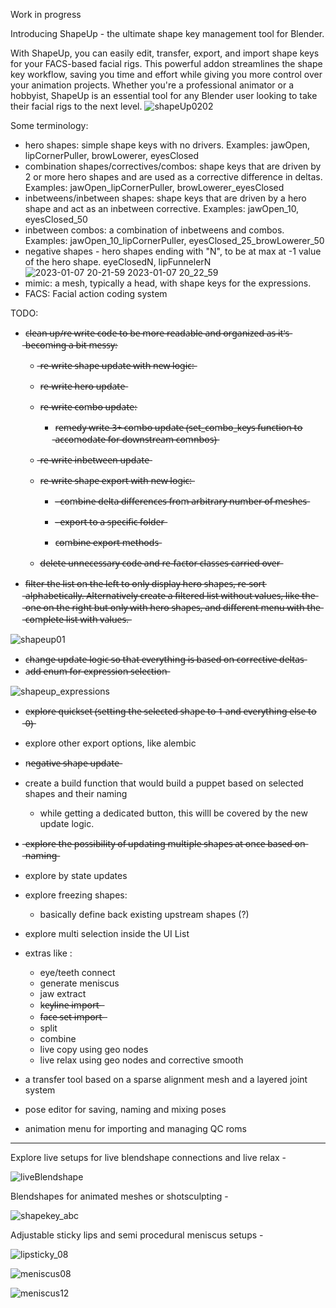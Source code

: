 
Work in progress

Introducing ShapeUp - the ultimate shape key management tool for Blender. 

With ShapeUp, you can easily edit, transfer, export, and import shape keys for your FACS-based facial rigs. This powerful addon streamlines the shape key workflow, saving you time and effort while giving you more control over your animation projects. Whether you're a professional animator or a hobbyist, ShapeUp is an essential tool for any Blender user looking to take their facial rigs to the next level.
![shapeUp0202](https://user-images.githubusercontent.com/78473045/213843979-d46a5128-f69c-4b7a-be20-881a0268fa92.gif)

Some terminology:
- hero shapes: simple shape keys with no drivers. Examples: jawOpen, lipCornerPuller, browLowerer, eyesClosed
- combination shapes/correctives/combos: shape keys that are driven by 2 or more hero shapes and are used as a corrective difference in deltas. Examples: jawOpen_lipCornerPuller, browLowerer_eyesClosed
- inbetweens/inbetween shapes: shape keys that are driven by a hero shape and act as an inbetween corrective. Examples: jawOpen_10, eyesClosed_50
- inbetween combos: a combination of inbetweens and combos. Examples: jawOpen_10_lipCornerPuller, eyesClosed_25_browLowerer_50
- negative shapes - hero shapes ending with "N", to be at max at -1 value of the hero shape. eyeClosedN, lipFunnelerN
![2023-01-07 20-21-59 2023-01-07 20_22_59](https://user-images.githubusercontent.com/78473045/211139203-a56c54e6-b7f4-4b89-b072-b4e2fa69a3cc.gif)
- mimic: a mesh, typically a head, with shape keys for the expressions.
- FACS: Facial action coding system

TODO:
- c̶l̶e̶a̶n̶ ̶u̶p̶/̶r̶e̶ ̶w̶r̶i̶t̶e̶ ̶c̶o̶d̶e̶ ̶t̶o̶ ̶b̶e̶ ̶m̶o̶r̶e̶ ̶r̶e̶a̶d̶a̶b̶l̶e̶ ̶a̶n̶d̶ ̶o̶r̶g̶a̶n̶i̶z̶e̶d̶ ̶a̶s̶ ̶i̶t̶'̶s̶ ̶b̶e̶c̶o̶m̶i̶n̶g̶ ̶a̶ ̶b̶i̶t̶ ̶m̶e̶s̶s̶y̶:
  -  ̶r̶e̶-̶w̶r̶i̶t̶e̶ ̶s̶h̶a̶p̶e̶ ̶u̶p̶d̶a̶t̶e̶ ̶w̶i̶t̶h̶ ̶n̶e̶w̶ ̶l̶o̶g̶i̶c̶:̶
    - r̶e̶-̶w̶r̶i̶t̶e̶ ̶h̶e̶r̶o̶ ̶u̶p̶d̶a̶t̶e̶
    - r̶e̶-̶w̶r̶i̶t̶e̶ ̶c̶o̶m̶b̶o̶ ̶u̶p̶d̶a̶t̶e̶:
      - r̶e̶m̶e̶d̶y̶ ̶w̶r̶i̶t̶e̶ ̶3̶+̶ ̶c̶o̶m̶b̶o̶ ̶u̶p̶d̶a̶t̶e̶ ̶(̶s̶e̶t̶_̶c̶o̶m̶b̶o̶_̶k̶e̶y̶s̶ ̶f̶u̶n̶c̶t̶i̶o̶n̶ ̶t̶o̶ ̶a̶c̶c̶o̶m̶o̶d̶a̶t̶e̶ ̶f̶o̶r̶ ̶d̶o̶w̶n̶s̶t̶r̶e̶a̶m̶ ̶c̶o̶m̶n̶b̶o̶s̶)̶
    -  ̶r̶e̶-̶w̶r̶i̶t̶e̶ ̶i̶n̶b̶e̶t̶w̶e̶e̶n̶ ̶u̶p̶d̶a̶t̶e̶
  - r̶e̶-̶w̶r̶i̶t̶e̶ ̶s̶h̶a̶p̶e̶ ̶e̶x̶p̶o̶r̶t̶ ̶w̶i̶t̶h̶ ̶n̶e̶w̶ ̶l̶o̶g̶i̶c̶:̶
  
    - -̶ ̶c̶o̶m̶b̶i̶n̶e̶ ̶d̶e̶l̶t̶a̶ ̶d̶i̶f̶f̶e̶r̶e̶n̶c̶e̶s̶ ̶f̶r̶o̶m̶ ̶a̶r̶b̶i̶t̶r̶a̶r̶y̶ ̶n̶u̶m̶b̶e̶r̶ ̶o̶f̶ ̶m̶e̶s̶h̶e̶s̶
    
    - -̶ ̶e̶x̶p̶o̶r̶t̶ ̶t̶o̶ ̶a̶ ̶s̶p̶e̶c̶i̶f̶i̶c̶ ̶f̶o̶l̶d̶e̶r̶
    - c̶o̶m̶b̶i̶n̶e̶ ̶e̶x̶p̶o̶r̶t̶ ̶m̶e̶t̶h̶o̶d̶s̶
  - d̶e̶l̶e̶t̶e̶ ̶u̶n̶n̶e̶c̶e̶s̶s̶a̶r̶y̶ ̶c̶o̶d̶e̶ ̶a̶n̶d̶ ̶r̶e̶-̶f̶a̶c̶t̶o̶r̶ ̶c̶l̶a̶s̶s̶e̶s̶ ̶c̶a̶r̶r̶i̶e̶d̶ ̶o̶v̶e̶r̶
- f̶i̶l̶t̶e̶r̶ ̶t̶h̶e̶ ̶l̶i̶s̶t̶ ̶o̶n̶ ̶t̶h̶e̶ ̶l̶e̶f̶t̶ ̶t̶o̶ ̶o̶n̶l̶y̶ ̶d̶i̶s̶p̶l̶a̶y̶ ̶h̶e̶r̶o̶ ̶s̶h̶a̶p̶e̶s̶,̶ ̶r̶e̶-̶s̶o̶r̶t̶ ̶a̶l̶p̶h̶a̶b̶e̶t̶i̶c̶a̶l̶l̶y̶.̶ ̶A̶l̶t̶e̶r̶n̶a̶t̶i̶v̶e̶l̶y̶ ̶c̶r̶e̶a̶t̶e̶ ̶a̶ ̶f̶i̶l̶t̶e̶r̶e̶d̶ ̶l̶i̶s̶t̶ ̶w̶i̶t̶h̶o̶u̶t̶ ̶v̶a̶l̶u̶e̶s̶,̶ ̶l̶i̶k̶e̶ ̶t̶h̶e̶ ̶o̶n̶e̶ ̶o̶n̶ ̶t̶h̶e̶ ̶r̶i̶g̶h̶t̶ ̶b̶u̶t̶ ̶o̶n̶l̶y̶ ̶w̶i̶t̶h̶ ̶h̶e̶r̶o̶ ̶s̶h̶a̶p̶e̶s̶,̶ ̶a̶n̶d̶ ̶d̶i̶f̶f̶e̶r̶e̶n̶t̶ ̶m̶e̶n̶u̶ ̶w̶i̶t̶h̶ ̶t̶h̶e̶ ̶c̶o̶m̶p̶l̶e̶t̶e̶ ̶l̶i̶s̶t̶ ̶w̶i̶t̶h̶ ̶v̶a̶l̶u̶e̶s̶.̶

![shapeup01](https://user-images.githubusercontent.com/78473045/210918856-be2fe05d-e831-4429-96a8-45ca8ea02e98.gif)

- c̶h̶a̶n̶g̶e̶ ̶u̶p̶d̶a̶t̶e̶ ̶l̶o̶g̶i̶c̶ ̶s̶o̶ ̶t̶h̶a̶t̶ ̶e̶v̶e̶r̶y̶t̶h̶i̶n̶g̶ ̶i̶s̶ ̶b̶a̶s̶e̶d̶ ̶o̶n̶ ̶c̶o̶r̶r̶e̶c̶t̶i̶v̶e̶ ̶d̶e̶l̶t̶a̶s̶
- a̶d̶d̶ ̶e̶n̶u̶m̶ ̶f̶o̶r̶ ̶e̶x̶p̶r̶e̶s̶s̶i̶o̶n̶ ̶s̶e̶l̶e̶c̶t̶i̶o̶n̶

![shapeup_expressions](https://user-images.githubusercontent.com/78473045/211720255-a03fa9a3-76df-4ed1-a3a5-36a281b6443e.gif)

- e̶x̶p̶l̶o̶r̶e̶ ̶q̶u̶i̶c̶k̶s̶e̶t̶ ̶(̶s̶e̶t̶t̶i̶n̶g̶ ̶t̶h̶e̶ ̶s̶e̶l̶e̶c̶t̶e̶d̶ ̶s̶h̶a̶p̶e̶ ̶t̶o̶ ̶1̶ ̶a̶n̶d̶ ̶e̶v̶e̶r̶y̶t̶h̶i̶n̶g̶ ̶e̶l̶s̶e̶ ̶t̶o̶ ̶0̶)̶
- explore other export options, like alembic
- n̶e̶g̶a̶t̶i̶v̶e̶ ̶s̶h̶a̶p̶e̶ ̶u̶p̶d̶a̶t̶e̶
- create a build function that would build a puppet based on selected shapes and their naming
  - while getting a dedicated button, this willl be covered by the new update logic. 
-  ̶e̶x̶p̶l̶o̶r̶e̶ ̶t̶h̶e̶ ̶p̶o̶s̶s̶i̶b̶i̶l̶i̶t̶y̶ ̶o̶f̶ ̶u̶p̶d̶a̶t̶i̶n̶g̶ ̶m̶u̶l̶t̶i̶p̶l̶e̶ ̶s̶h̶a̶p̶e̶s̶ ̶a̶t̶ ̶o̶n̶c̶e̶ ̶b̶a̶s̶e̶d̶ ̶o̶n̶ ̶n̶a̶m̶i̶n̶g̶
- explore by state updates
- explore freezing shapes:
  - basically define back existing upstream shapes (?)
- explore multi selection inside the UI List

- extras like :
  - eye/teeth connect 
  - generate meniscus
  - jaw extract 
  - k̶e̶y̶l̶i̶n̶e̶ ̶i̶m̶p̶o̶r̶t̶ ̶
  - f̶a̶c̶e̶ ̶s̶e̶t̶ ̶i̶m̶p̶o̶r̶t̶ ̶ 
  - split
  - combine
  - live copy using geo nodes
  - live relax using geo nodes and corrective smooth
- a transfer tool based on a sparse alignment mesh and a layered joint system
- pose editor for saving, naming and mixing poses
- animation menu for importing and managing QC roms

-------
Explore live setups for live blendshape connections and live relax - 

![liveBlendshape](https://user-images.githubusercontent.com/78473045/210152813-fe2ffca1-45b8-44f8-ae6c-9140d43881d0.gif)

Blendshapes for animated meshes or shotsculpting - 

![shapekey_abc](https://user-images.githubusercontent.com/78473045/210639444-21e62837-ab66-46d4-a4b4-8f23a030f51d.gif)

Adjustable sticky lips and semi procedural meniscus setups - 

![lipsticky_08](https://github.com/dan283/ShapeUp/assets/78473045/12815b51-1cb8-45bb-8f4a-c08058d7b51b)

![meniscus08](https://github.com/dan283/ShapeUp/assets/78473045/c8adcd08-142e-415d-be61-b58c2debb95e)

![meniscus12](https://github.com/dan283/ShapeUp/assets/78473045/8c62a9d3-098d-4fb6-8bd4-58e2a064ce45)











